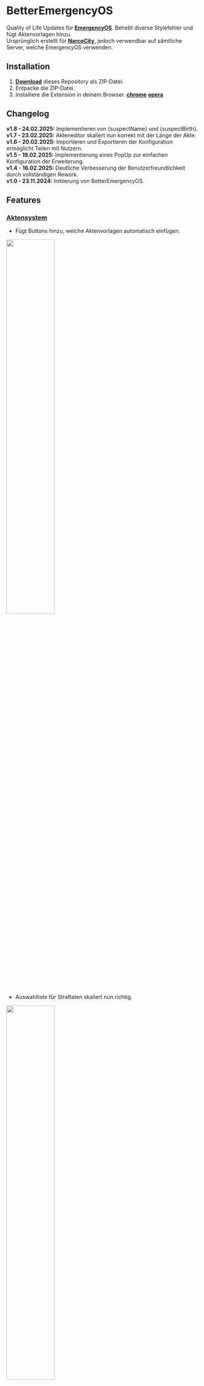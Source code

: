 # BetterEmergencyOS

Quality of Life Updates für [**EmergencyOS**](https://emergencyos.de). Behebt diverse Stylefehler und fügt Aktenvorlagen hinzu.\
Ursprünglich erstellt für [**NarcoCity**](https://discord.gg/narcocity), jedoch verwendbar auf sämtliche Server, welche EmergencyOS verwenden. 

## Installation

1. **[Download](https://github.com/Just2Ez/emergencyos_addon/archive/refs/heads/main.zip)** dieses Repository als ZIP-Datei.
2. Entpacke die ZIP-Datei.
3. Installiere die Extension in deinem Browser. **[chrome](https://developer.chrome.com/docs/extensions/get-started/tutorial/hello-world?hl=de#load-unpacked)** **[opera](https://help.opera.com/en/extensions/testing/)**

## Changelog

**v1.8 - 24.02.2025:** Implementieren von {suspectName} und {suspectBirth}.\
**v1.7 - 23.02.2025:** Akteneditor skaliert nun korrekt mit der Länge der Akte.\
**v1.6 - 20.02.2025:** Importieren und Exportieren der Konfiguration ermöglicht Teilen mit Nutzern.\
**v1.5 - 19.02.2025:** Implementierung eines PopUp zur einfachen Konfiguration der Erweiterung.\
**v1.4 - 16.02.2025:** Deutliche Verbesserung der Benutzerfreundlichkeit durch vollständigen Rework.\
**v1.0 - 23.11.2024:** Initiierung von BetterEmergencyOS.

## Features

### <ins>Aktensystem</ins>

- Fügt Buttons hinzu, welche Aktenvorlagen automatisch einfügen.
  
<img src="https://i.imgur.com/kv2zYb8.png" width="50%">

- Auswahlliste für Straftaten skaliert nun richtig.

<img src="https://i.imgur.com/vALoLWe.png" width="50%">

- Akteneditor skaliert nun korrekt mit der Länge der Akte.

<img src="https://i.imgur.com/W52tQri.png" width="50%">

### <ins>Ticketsystem</ins>

- Auswahlliste für Straftaten skaliert nun richtig.

<img src="https://i.imgur.com/zU00nKD.png" width="50%">

## Konfiguration

Die Konfiguration findet über das integrierte PopUp statt.

**1.  Das Menü öffnet sich durch einen Klick auf die Extension.**

<img src="https://i.imgur.com/t1LcaaV.png" width="20%">

***TIPP:*** *Das Anpinnen der Erweiterung vereinfacht die Benutzung.*

<img src="https://i.imgur.com/aXKFtYy.png" width="20%">

**2. Das Menü ermöglicht diverse Anpassungen.**

<img src="https://i.imgur.com/VlFdJzk.png" width="50%">

### <ins>Akten</ins>
Aktenvorlagen können erstellt und anschließend als Vorlage abgespeichert werden.

**`buttonName`**: Der Name des Buttons. (Beispiel: *"FIB Schnellakte"*)

<img src="https://i.imgur.com/JIOaeMv.png" width="15%">

**`template`**: Die Vorlage, welche im Aktensystem kopiert wurde.

<img src="https://i.imgur.com/mUZwS8e.png" width="15%">

> [!NOTE]
> Weitere Aktenvorlagen können nach belieben erstellt werden und können sämtliche Parameter enthalten.

### <ins>Parameter</ins>
Parameter sind innerhalb der Aktenvorlagen (mehrfach) verwendbar und werden mit dem hinterlegten Wert ersetzt.

**`{dienstnummer}`**: Der Platzhalter für den Parameter. (Beispiel: *"Meine Dienstnummer ist {dienstnummer}."* -> *"Meine Dienstnummer ist FIB-XX."*)

Folgende Parameter sind dauerhaft verwendbar und werde automatisch aktualisiert:

- **`{datum}`**: Aktuelles Datum. Format: "DD.MM.YYYY".
- **`{zeit}`**: Aktuelle Uhrzeit. Format: "hh:mm".
- **`{suspectName}`**: Name des Tatverdächtigen. Format: "Vorname Nachname".
- **`{suspectBirth}`**:Geburtsdatum des Tatverdächtigen. Format: "DD.MM.YYYY".

> [!NOTE]
> Weitere Parameter können nach belieben erstellt werden und sind anschließend in den Aktenvorlagen verwendbar.

### <ins>Einstellungen</ins>

- **`Parameter aktiviert`**: Falls aktiviert, werden die Parameter in einer Aktenvorlage mit den oben hinterlegten Werten ersetzt. Hilfreich für das Erstellen von eigenen Aktenvorlagen.
- **`LOAD FROM INPUT`**: Lädt die darüber eingefügte Konfiguration. Ermöglicht das Laden einer Konfiguration eines anderen Nutzer.\
  (***ACHTUNG**: Ausschließlich über `EXPORT TO CLIPBOARD` exportierte Konfigurationen sind einfügbar.*)
- **`EXPORT TO CLIPBOARD`**: Kopiert die aktuell gespeicherte Konfiguration in die Zwischenablage. Ermöglicht das Teilen der Konfiguration mit anderen Nutzern.

## Contact

**Fehler entdeckt? Fehlende Features? Fragen?**

<ins>Discord</ins>: **`_just2ez`**
